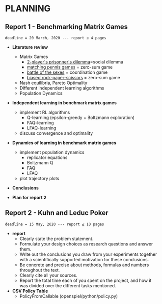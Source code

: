 # PLANNING
## Report 1 - Benchmarking Matrix Games
    deadline = 20 March, 2020 --- report ≤ 4 pages
* **Literature review**
    * Matrix Games
        * [2-player's prisonner's dilemma](https://en.wikipedia.org/wiki/Prisoner's_dilemma)=social dilemma
        * [matching pennis games](https://en.wikipedia.org/wiki/Matching_pennies) = zero-sum game
        * [battle of the sexes](https://en.wikipedia.org/wiki/Battle_of_the_Sexes) = coordination game
        * [biased rock-paper-scissors](https://en.wikipedia.org/wiki/Rock_paper_scissors) = zero-sum game
    * Nash equilibria, Pareto Optimality
    * Different independent learning algorithms
    * Population Dynamics
    
* **Independent learning in benchmark matrix games**
    * implement RL algorithms
        * Q-learning (epsilon-greedy + Boltzmann exploration)
        * FAQ-learning
        * LFAQ-learning
    * discuss convergence and optimality
    
* **Dynamics of learning in benchmark matrix games**
    * implement population dynamics
        * replicator equations
        * Boltzmann Q
        * FAQ
        * LFAQ
    * plot trajectory plots
    
* **Conclusions**
* **Plan for report 2**
## Report 2 - Kuhn and Leduc Poker
    deadline = 15 May, 2020 --- report ≤ 10 pages
* **report**
    * Clearly state the problem statement.
    * Formulate your design choices as research questions and answer them.
    * Write out the conclusions you draw from your experiments together with a scientifically supported motivation for these conclusions.
    * Be concrete and precise about methods, formulas and numbers throughout the text.
    * Clearly cite all your sources.
    * Report the total time each of you spent on the project, and how it was divided over the different tasks mentioned.
* **CSV Policy Table**
    * PolicyFromCallable (openspiel/python/policy.py)